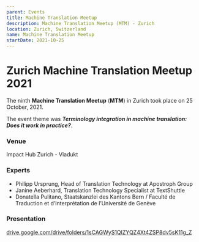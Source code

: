 ```yaml
---
parent: Events
title: Machine Translation Meetup
description: Machine Translation Meetup (MTM) - Zurich
location: Zurich, Switzerland
name: Machine Translation Meetup
startDate: 2021-10-25
---
```


# Zurich Machine Translation Meetup 2021

The ninth **Machine Translation Meetup** (**MTM**) in Zurich took place on 25 October, 2021.

The event theme was _**Terminology integration in machine translation: Does it work in practice?**_.

### Venue
Impact Hub Zurich - Viadukt

### Experts

- Philipp Ursprung, Head of Translation Technology at Apostroph Group
- Janine Aeberhard, Translation Technology Specialist at TextShuttle
- Donatella Pulitano, Staatskanzlei des Kantons Bern / Faculté de Traduction et d’Interprétation de l’Université de Genève

### Presentation
[drive.google.com/drive/folders/1sCAGWyS1QIZYQZ4Xt4ZSP8dv5sK11g_Z](https://drive.google.com/drive/folders/1sCAGWyS1QIZYQZ4Xt4ZSP8dv5sK11g_Z)
